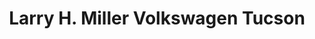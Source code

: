 ---
title: "Larry H. Miller Volkswagen Tucson"
url: /tucson/larry-h-miller-volkswagen-tucson/
shop: car
---